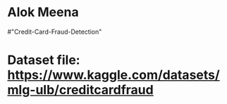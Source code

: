 # Alok Meena
#"Credit-Card-Fraud-Detection" 
# Dataset file: https://www.kaggle.com/datasets/mlg-ulb/creditcardfraud
